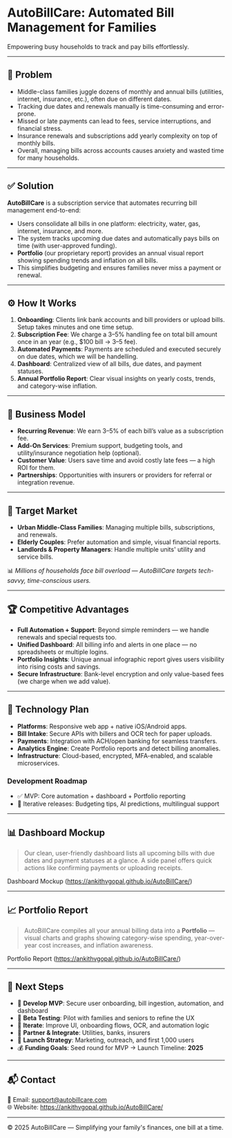 # AutoBillCare: Automated Bill Management for Families

Empowering busy households to track and pay bills effortlessly.

---

## 🚨 Problem

- Middle-class families juggle dozens of monthly and annual bills (utilities, internet, insurance, etc.), often due on different dates.
- Tracking due dates and renewals manually is time-consuming and error-prone.
- Missed or late payments can lead to fees, service interruptions, and financial stress.
- Insurance renewals and subscriptions add yearly complexity on top of monthly bills.
- Overall, managing bills across accounts causes anxiety and wasted time for many households.

---

## ✅ Solution

**AutoBillCare** is a subscription service that automates recurring bill management end-to-end:

- Users consolidate all bills in one platform: electricity, water, gas, internet, insurance, and more.
- The system tracks upcoming due dates and automatically pays bills on time (with user-approved funding).
- **Portfolio** (our proprietary report) provides an annual visual report showing spending trends and inflation on all bills.
- This simplifies budgeting and ensures families never miss a payment or renewal.

---

## ⚙️ How It Works

1. **Onboarding**: Clients link bank accounts and bill providers or upload bills. Setup takes minutes and one time setup.
2. **Subscription Fee**: We charge a 3–5% handling fee on total bill amount once in an year (e.g., $100 bill → $3–$5 fee).
3. **Automated Payments**: Payments are scheduled and executed securely on due dates, which we will be handelling.
4. **Dashboard**: Centralized view of all bills, due dates, and payment statuses.
5. **Annual Portfolio Report**: Clear visual insights on yearly costs, trends, and category-wise inflation.

---

## 💸 Business Model

- **Recurring Revenue**: We earn 3–5% of each bill’s value as a subscription fee.
- **Add-On Services**: Premium support, budgeting tools, and utility/insurance negotiation help (optional).
- **Customer Value**: Users save time and avoid costly late fees — a high ROI for them.
- **Partnerships**: Opportunities with insurers or providers for referral or integration revenue.

---

## 🎯 Target Market

- **Urban Middle-Class Families**: Managing multiple bills, subscriptions, and renewals.
- **Elderly Couples**: Prefer automation and simple, visual financial reports.
- **Landlords & Property Managers**: Handle multiple units' utility and service bills.

📊 *Millions of households face bill overload — AutoBillCare targets tech-savvy, time-conscious users.*

---

## 🏆 Competitive Advantages

- **Full Automation + Support**: Beyond simple reminders — we handle renewals and special requests too.
- **Unified Dashboard**: All billing info and alerts in one place — no spreadsheets or multiple logins.
- **Portfolio Insights**: Unique annual infographic report gives users visibility into rising costs and savings.
- **Secure Infrastructure**: Bank-level encryption and only value-based fees (we charge when we add value).

---

## 🧠 Technology Plan

- **Platforms**: Responsive web app + native iOS/Android apps.
- **Bill Intake**: Secure APIs with billers and OCR tech for paper uploads.
- **Payments**: Integration with ACH/open banking for seamless transfers.
- **Analytics Engine**: Create Portfolio reports and detect billing anomalies.
- **Infrastructure**: Cloud-based, encrypted, MFA-enabled, and scalable microservices.

### Development Roadmap

- ✅ MVP: Core automation + dashboard + Portfolio reporting
- 🔁 Iterative releases: Budgeting tips, AI predictions, multilingual support

---

## 📊 Dashboard Mockup

> Our clean, user-friendly dashboard lists all upcoming bills with due dates and payment statuses at a glance. A side panel offers quick actions like confirming payments or uploading receipts.

Dashboard Mockup (https://ankithvgopal.github.io/AutoBillCare/)

---

## 📈 Portfolio Report

> AutoBillCare compiles all your annual billing data into a **Portfolio** — visual charts and graphs showing category-wise spending, year-over-year cost increases, and inflation awareness.

Portfolio Report (https://ankithvgopal.github.io/AutoBillCare/)

---

## 🚀 Next Steps

- 🧱 **Develop MVP**: Secure user onboarding, bill ingestion, automation, and dashboard
- 🧪 **Beta Testing**: Pilot with families and seniors to refine the UX
- 🔄 **Iterate**: Improve UI, onboarding flows, OCR, and automation logic
- 🔌 **Partner & Integrate**: Utilities, banks, insurers
- 📢 **Launch Strategy**: Marketing, outreach, and first 1,000 users
- 💰 **Funding Goals**: Seed round for MVP → Launch Timeline: **2025**

---

## 📬 Contact

📧 Email: [support@autobillcare.com](mailto:support@autobillcare.com)  
🌐 Website: https://ankithvgopal.github.io/AutoBillCare/

---

© 2025 AutoBillCare — Simplifying your family's finances, one bill at a time.
